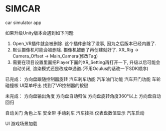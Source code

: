 # SIMCAR
car simulator app

如果升级Unity版本会遇到如下问题:
1. Open_VR插件就会被删除. 这个插件删除了没事, 因为之后版本已经内置了.
2. 默认摄像机可能会被删除. 摄像机被删了再创建就好了. XR_Rig -> Camera_Offset -> Main_Camera(修改Tag)
3. 需要在项目设置里面把Player下面的XR_Setting再打开一下, 升级以后可能会自动关闭, 渲染模式还是改成单通道.(不用Oculus的话改一下SDK顺序)

已完成：
方向盘跟随控制器旋转
汽车刹车功能
汽车油门功能
汽车开门功能
车轮碰撞核
UI菜单呼出
找到了VR控制器的按键

未完成：
方向盘输出角度
方向盘自动归位
方向盘旋转角度360°以上
方向盘自动回归

自动关门
角色上车
安全带
手动刹车
汽车挂挡
仪表盘数值显示
汽车启动

UI
游戏场景加载


